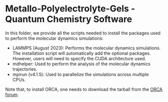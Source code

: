 # Metallo-Polyelectrolyte-Gels - Quantum Chemistry Software
In this folder, we provide all the scripts needed to install the packages used to perform the molecular dynamics simulations:
* LAMMPS (August 2023): Performs the molecular dynamics simulations. The installation script will automatically add the optional packages. However, users will need to specify the CUDA architecture used.
* mdhelper: Used to perform the analysis of the molecular dynamics trajectories.
* mpirun (v4.1.5): Used to parallelize the simulations across multiple CPUs.

Note that, to install ORCA, one needs to download the tarball from the [ORCA forum](https://orcaforum.kofo.mpg.de/app.php/portal).